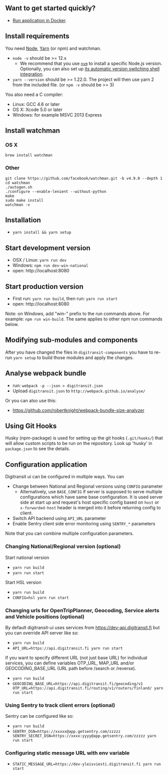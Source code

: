 ## Want to get started quickly?
- [Run application in Docker](Docker.md).

## Install requirements

You need [Node](https://nodejs.org/), [Yarn](https://yarnpkg.com) (or npm) and watchman.

- `node -v` should be >= 12.x
  - We recommend that you use [`nvm`](https://github.com/nvm-sh/nvm) to install a specific Node.js version. Optionally, you can also set up [its automatic version switching shell integration](https://github.com/nvm-sh/nvm/tree/e6fa80cb6178ff4e9735265281b5eae811f05f11#deeper-shell-integration).
- `yarn --version` should be >= 1.22.0. The project will then use yarn 2 from the included file. (or `npm -v` should be >= 3)

You also need a C compiler:
- Linux: GCC 4.6 or later
- OS X: Xcode 5.0 or later
- Windows: for example MSVC 2013 Express

## Install watchman

### OS X

`brew install watchman`

### Other

```
git clone https://github.com/facebook/watchman.git -b v4.9.0 --depth 1
cd watchman
./autogen.sh
./configure --enable-lenient --without-python
make
sudo make install
watchman -v
```

## Installation
- `yarn install && yarn setup`

## Start development version

- OSX / Linux: `yarn run dev`
- Windows: `npm run dev-win-national`
- open: http://localhost:8080

## Start production version
- First run: `yarn run build`, then run: `yarn run start`
- open: http://localhost:8080

Note: on Windows, add "win-" prefix to the run commands above. For example: `npm run win-build`.
The same applies to other npm run commands below.

## Modifying sub-modules and components

After you have changed the files in `digitransit-components` you have to re-run `yarn setup` to build those modules
and apply the changes.

## Analyse webpack bundle
- run: `webpack -p --json > digitransit.json`
- Upload `digitransit.json` to `http://webpack.github.io/analyse/`

Or you can also use this:
- https://github.com/robertknight/webpack-bundle-size-analyzer

## Using Git Hooks
Husky (npm-package) is used for setting up the git hooks (`.git/hooks/`) that will allow custom scripts to be run on the repository.
Look up 'husky' in `package.json` to see the details.

## Configuration application
Digitransit ui can be configured in multiple ways. You can
- Change between National and Regional versions using `CONFIG` parameter
  - Alternatively, use `BASE_CONFIG` if server is supposed to serve multiple configurations which have same base configuration. It is used server side at start up and request's host specific config based on `host` or `x-forwarded-host` header is merged into it before returning config to client.
- Switch API backend using `API_URL` parameter
- Enable Sentry client side error monitoring using `SENTRY_*` parameters

Note that you can combine multiple configuration parameters.

### Changing National/Regional version (optional)
Start national version
- `yarn run build`
- `yarn run start`

Start HSL version
- `yarn run build`
- `CONFIG=hsl yarn run start`

### Changing urls for OpenTripPlanner, Geocoding, Service alerts and Vehicle positions (optional)
By default digitransit-ui uses services from https://dev-api.digitransit.fi but you can override API server like so:
- `yarn run build`
- `API_URL=https://api.digitransit.fi yarn run start`

If you want to specify different URL (not just base URL) for individual services, you can define variables OTP_URL, MAP_URL and/or GEOCODING_BASE_URL (URL path before /search or /reverse).
- `yarn run build`
- `GEOCODING_BASE_URL=https://api.digitransit.fi/geocoding/v1 OTP_URL=https://api.digitransit.fi/routing/v1/routers/finland/ yarn run start`

### Using Sentry to track client errors (optional)
Sentry can be configured like so:
- `yarn run build`
- `SENTRY_DSN=https://xxxxx@app.getsentry.com/zzzzz SENTRY_SECRET_DSN=https://xxxx:yyyy@app.getsentry.com/zzzzz yarn run start`

### Configuring static message URL with env variable
- `STATIC_MESSAGE_URL=https://dev-yleisviesti.digitransit.fi yarn run start`
